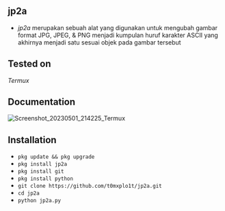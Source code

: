 jp2a
----
- *jp2a* merupakan sebuah alat yang digunakan untuk mengubah gambar format JPG, JPEG, & PNG menjadi kumpulan huruf karakter ASCII yang akhirnya menjadi satu sesuai objek pada gambar tersebut

Tested on
----
*Termux*

Documentation
----
![Screenshot_20230501_214225_Termux](https://user-images.githubusercontent.com/126949146/235469783-fb3d4849-4b06-441e-92e7-15d2a9eae3c5.jpg)

Installation
----
- `pkg update && pkg upgrade`
- `pkg install jp2a`
- `pkg install git`
- `pkg install python`
- `git clone https://github.com/t0mxplo1t/jp2a.git`
- `cd jp2a`
- `python jp2a.py`
